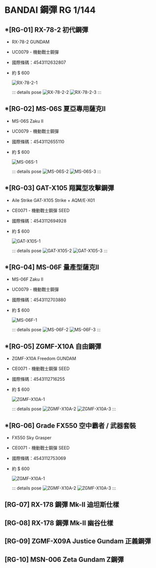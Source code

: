 # BANDAI 鋼彈 RG 1/144

## *[RG-01] RX-78-2 初代鋼彈
  - RX-78-2 GUNDAM
  - UC0079 - 機動戰士鋼彈
  - 國際條碼：4543112632807
  - 約 $ 600
  
    ![RX-78-2-1](/images/assemblyModel/rg/RG-01-1.jpg)

    ::: details pose
    ![RX-78-2-2](/images/assemblyModel/rg/RG-01-2.jpg)
    ![RX-78-2-3](/images/assemblyModel/rg/RG-01-3.jpg)
    :::

## *[RG-02] MS-06S 夏亞專用薩克II
  - MS-06S Zaku II
  - UC0079 - 機動戰士鋼彈
  - 國際條碼：4543112655110
  - 約 $ 600

    ![MS-06S-1](/images/assemblyModel/rg/RG-02-1.jpg)

    ::: details pose
    ![MS-06S-2](/images/assemblyModel/rg/RG-02-2.jpg)
    ![MS-06S-3](/images/assemblyModel/rg/RG-02-3.jpg)
    :::

## *[RG-03] GAT-X105 翔翼型攻擊鋼彈
  - Aile Strike GAT-X105 Strike + AQM/E-X01
  - CE0071 - 機動戰士鋼彈 SEED
  - 國際條碼：4543112694928
  - 約 $ 600

    ![GAT-X105-1](/images/assemblyModel/rg/RG-03-1.jpg)

    ::: details pose
    ![GAT-X105-2](/images/assemblyModel/rg/RG-03-2.jpg)
    ![GAT-X105-3](/images/assemblyModel/rg/RG-03-3.jpg)
    :::

## *[RG-04] MS-06F 量產型薩克II
  - MS-06F Zaku II
  - UC0079 - 機動戰士鋼彈
  - 國際條碼：4543112703880
  - 約 $ 600

    ![MS-06F-1](/images/assemblyModel/rg/RG-04-1.jpg)

    ::: details pose
    ![MS-06F-2](/images/assemblyModel/rg/RG-04-2.jpg)
    ![MS-06F-3](/images/assemblyModel/rg/RG-04-3.jpg)
    :::

## *[RG-05] ZGMF-X10A 自由鋼彈
  - ZGMF-X10A Freedom GUNDAM
  - CE0071 - 機動戰士鋼彈 SEED
  - 國際條碼：4543112716255
  - 約 $ 600

    ![ZGMF-X10A-1](/images/assemblyModel/rg/RG-05-1.jpg)

    ::: details pose
    ![ZGMF-X10A-2](/images/assemblyModel/rg/RG-05-2.jpg)
    ![ZGMF-X10A-3](/images/assemblyModel/rg/RG-05-3.jpg)
    :::

## *[RG-06] Grade FX550 空中霸者 / 武器套裝
  - FX550 Sky Grasper
  - CE0071 - 機動戰士鋼彈 SEED
  - 國際條碼：4543112753069
  - 約 $ 600

    ![ZGMF-X10A-1](/images/assemblyModel/rg/RG-06-1.jpg)

    ::: details pose
    ![ZGMF-X10A-2](/images/assemblyModel/rg/RG-06-2.jpg)
    ![ZGMF-X10A-3](/images/assemblyModel/rg/RG-06-3.jpg)
    :::

## [RG-07] RX-178 鋼彈 Mk-II 迪坦斯仕樣

## [RG-08] RX-178 鋼彈 Mk-II 幽谷仕樣

## [RG-09] ZGMF-X09A Justice Gundam 正義鋼彈

## [RG-10] MSN-006 Zeta Gundam Z鋼彈